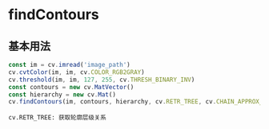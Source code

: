 # findContours

## 基本用法

```typescript
const im = cv.imread('image_path')
cv.cvtColor(im, im, cv.COLOR_RGB2GRAY)
cv.threshold(im, im, 127, 255, cv.THRESH_BINARY_INV)
const contours = new cv.MatVector()
const hierarchy = new cv.Mat()
cv.findContours(im, contours, hierarchy, cv.RETR_TREE, cv.CHAIN_APPROX_NONE)
```

```markup
cv.RETR_TREE: 获取轮廓层级关系
```
